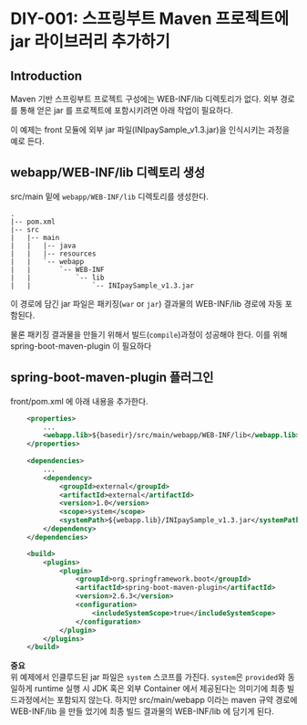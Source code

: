 # DIY-001: 스프링부트 Maven 프로젝트에 jar 라이브러리 추가하기

## Introduction

Maven 기반 스프링부트 프로젝트 구성에는 WEB-INF/lib 디렉토리가 없다. 
외부 경로를 통해 얻은 jar 를 프로젝트에 포함시키려면 아래 작업이 필요하다.

이 예제는 front 모듈에 외부 jar 파일(INIpaySample_v1.3.jar)을 인식시키는 과정을 예로 든다.

## webapp/WEB-INF/lib 디렉토리 생성

src/main 밑에 `webapp/WEB-INF/lib` 디렉토리를 생성한다. 

```shell
.
|-- pom.xml
|-- src
|   |-- main
|   |   |-- java
|   |   |-- resources
|   |   `-- webapp
|   |       `-- WEB-INF
|   |           `-- lib
|   |               `-- INIpaySample_v1.3.jar
```

이 경로에 담긴 jar 파일은 패키징(`war` or `jar`) 결과물의  WEB-INF/lib 경로에 자동 포함된다. 

물론 패키징 결과물을 만들기 위해서 빌드(`compile`)과정이 성공해야 한다.
이를 위해 spring-boot-maven-plugin 이 필요하다

## spring-boot-maven-plugin 플러그인


front/pom.xml 에 아래 내용을 추가한다.

```xml
    <properties>
        ...
        <webapp.lib>${basedir}/src/main/webapp/WEB-INF/lib</webapp.lib>
    </properties>
    
    <dependencies>
        ...
        <dependency>
            <groupId>external</groupId>
            <artifactId>external</artifactId>
            <version>1.0</version>
            <scope>system</scope>
            <systemPath>${webapp.lib}/INIpaySample_v1.3.jar</systemPath>
        </dependency>
    </dependencies>

    <build>
        <plugins>
            <plugin>
                <groupId>org.springframework.boot</groupId>
                <artifactId>spring-boot-maven-plugin</artifactId>
                <version>2.6.3</version>
                <configuration>
                    <includeSystemScope>true</includeSystemScope>
                </configuration>
            </plugin>
        </plugins>
    </build>
```

**중요**  
위 예제에서 인클루드된 jar 파일은 `system` 스코프를 가진다. `system`은 `provided`와 동일하게 
runtime 실행 시 JDK 혹은 외부 Container 에서 제공된다는 의미기에 최종 빌드과정에서는 포함되지 않는다. 
하지만 src/main/webapp 이라는 maven 규약 경로에 WEB-INF/lib 을 만들 었기에 최종 빌드 결과물의 WEB-INF/lib 에 담기게 된다.
